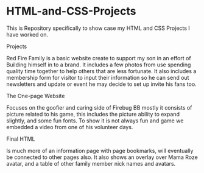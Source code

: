# HTML-and-CSS-Projects
This is Repository specifically to show case my HTML and CSS Projects I have worked on. 

Projects  

Red Fire Family is a basic website create to support my son in an effort of Building himself in to a brand. It includes a few photos from use spending quality time together to help others that are less fortunate. It also includes a membership form for visitor to input their information so he can send out newsletters and update or event he may decide to set up invite his fans too.   

 

The One-page Website  

Focuses on the goofier and caring side of Firebug BB mostly it consists of picture related to his game, this includes the picture ability to expand slightly, and some fun fonts. To show it is not always fun and game we embedded a video from one of his volunteer days.  

 

Final HTML  

 Is much more of an information page with page bookmarks, will eventually be connected to other pages also. It also shows an overlay over Mama Roze avatar, and a table of other family member nick names and avatars. 

 
